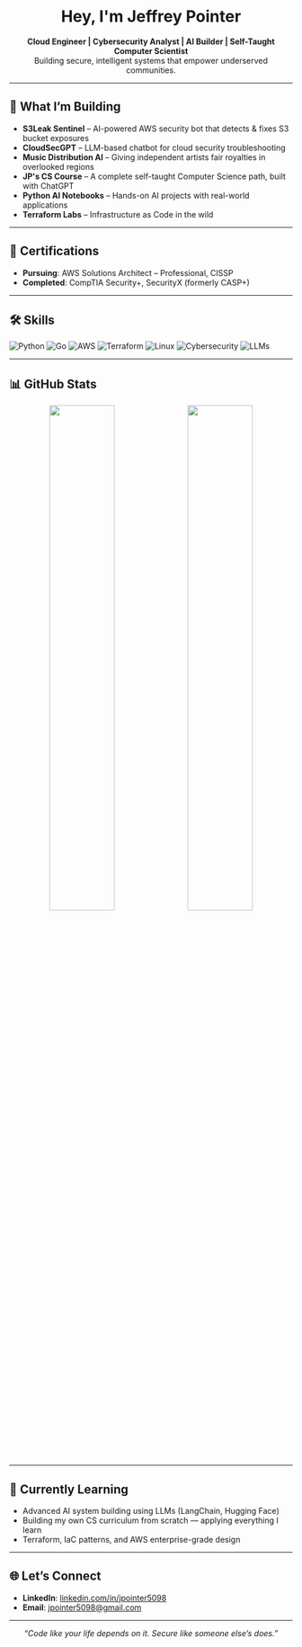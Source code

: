<h1 align="center">Hey, I'm Jeffrey Pointer</h1>

<p align="center">
  <b>Cloud Engineer | Cybersecurity Analyst | AI Builder | Self-Taught Computer Scientist</b><br>
  Building secure, intelligent systems that empower underserved communities.
</p>

---

## 🚀 What I’m Building

- **S3Leak Sentinel** – AI-powered AWS security bot that detects & fixes S3 bucket exposures
- **CloudSecGPT** – LLM-based chatbot for cloud security troubleshooting
- **Music Distribution AI** – Giving independent artists fair royalties in overlooked regions
- **JP's CS Course** – A complete self-taught Computer Science path, built with ChatGPT
- **Python AI Notebooks** – Hands-on AI projects with real-world applications
- **Terraform Labs** – Infrastructure as Code in the wild

---

## 📜 Certifications

- **Pursuing**: AWS Solutions Architect – Professional, CISSP  
- **Completed**: CompTIA Security+, SecurityX (formerly CASP+)

---

## 🛠️ Skills

![Python](https://img.shields.io/badge/-Python-black?style=flat-square&logo=python)
![Go](https://img.shields.io/badge/-Go-00ADD8?style=flat-square&logo=go)
![AWS](https://img.shields.io/badge/-AWS-orange?style=flat-square&logo=amazon-aws)
![Terraform](https://img.shields.io/badge/-Terraform-623CE4?style=flat-square&logo=terraform)
![Linux](https://img.shields.io/badge/-Linux-FCC624?style=flat-square&logo=linux)
![Cybersecurity](https://img.shields.io/badge/-Security-blue?style=flat-square&logo=verizon)
![LLMs](https://img.shields.io/badge/-LLMs-gray?style=flat-square&logo=OpenAI)

---

## 📊 GitHub Stats

<p align="center">
  <img src="https://github-readme-stats.vercel.app/api?username=jpointer4098&show_icons=true&theme=tokyonight" width="48%" />
  <img src="https://github-readme-stats.vercel.app/api/top-langs/?username=jpointer4098&layout=compact&theme=tokyonight" width="48%" />
</p>

---

## 🧠 Currently Learning

- Advanced AI system building using LLMs (LangChain, Hugging Face)
- Building my own CS curriculum from scratch — applying everything I learn
- Terraform, IaC patterns, and AWS enterprise-grade design

---

## 🌐 Let’s Connect

- **LinkedIn**: [linkedin.com/in/jpointer5098](https://www.linkedin.com/in/jpointer5098)
- **Email**: [jpointer5098@gmail.com](mailto:jpointer5098@gmail.com)

---

<p align="center"><i>“Code like your life depends on it. Secure like someone else’s does.”</i></p>